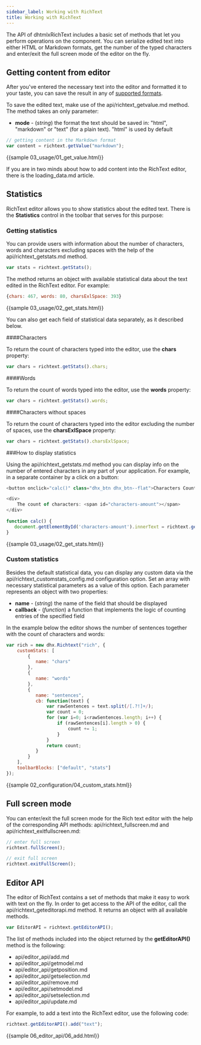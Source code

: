 ```yaml
---
sidebar_label: Working with RichText
title: Working with RichText
---
```


The API of dhtmlxRichText includes a basic set of methods that let you perform operations on the component. You can serialize edited text into either HTML or Markdown formats, get the number of the typed characters and enter/exit the full screen mode of the editor on the fly.

Getting content from editor
-------------------

After you've entered the necessary text into the editor and formatted it to your taste, you can save the result in any of [supported formats](loading_data.md#formatofcontent).

To save the edited text, make use of the api/richtext_getvalue.md method. The method takes an only parameter:

- **mode** - (*string*) the format the text should be saved in: "html", "markdown" or "text" (for a plain text). "html" is used by default

~~~js
// getting content in the Markdown format
var content = richtext.getValue("markdown");
~~~

{{sample 03_usage/01_get_value.html}}

If you are in two minds about how to add content into the RichText editor, there is the loading_data.md article.

Statistics
---------------------

RichText editor allows you to show statistics about the edited text. There is the **Statistics** control in the toolbar that serves for this purpose:

<!-- ![Statistics control](stats_control.png) -->

### Getting statistics

You can provide users with information about the number of characters, words and characters excluding spaces with the help of the api/richtext_getstats.md method. 

~~~js
var stats = richtext.getStats();
~~~

The method returns an object with available statistical data about the text edited in the RichText editor. For example:

~~~js
{chars: 467, words: 80, charsExlSpace: 393}
~~~

{{sample 03_usage/02_get_stats.html}}

You can also get each field of statistical data separately, as it described below.

####Characters

To return the count of characters typed into the editor, use the **chars** property:  

~~~js
var chars = richtext.getStats().chars;
~~~

####Words

To return the count of words typed into the editor, use the **words** property:  

~~~js
var chars = richtext.getStats().words;
~~~

####Characters without spaces

To return the count of characters typed into the editor excluding the number of spaces, use the **charsExlSpace** property:  

~~~js
var chars = richtext.getStats().charsExlSpace;
~~~

###How to display statistics

Using the api/richtext_getstats.md method you can display info on the number of entered characters in any part of your application. For example, in a separate container by a click on a button:

~~~js
<button onclick="calc()" class="dhx_btn dhx_btn--flat">Characters Count</button>

<div>
	The count of characters: <span id="characters-amount"></span>
</div>
        
function calc() {
   document.getElementById('characters-amount').innerText = richtext.getStats().chars;
}
~~~

{{sample 03_usage/02_get_stats.html}}

<h3 id="customstats">Custom statistics</h3> 

Besides the default statistical data, you can display any custom data via the api/richtext_customstats_config.md configuration option. Set an array with necessary statistical parameters as a value of this option. 
Each parameter represents an object with two properties:

- **name** - (*string*) the name of the field that should be displayed
- **callback** - (*function*) a function that implements the logic of counting entries of the specified field

In the example below the editor shows the number of sentences together with the count of characters and words: 

~~~js
var rich = new dhx.Richtext("rich", {
	customStats: [
    	{
           name: "chars"
        },
        {
           name: "words"
        },
        {
           name: "sentences",
           cb: function(text) {
               var rawSentences = text.split(/[.?!]+/);
               var count = 0;
               for (var i=0; i<rawSentences.length; i++) {
                   if (rawSentences[i].length > 0) {
                       count += 1;
                   }
               }
               return count;
           }
        }
    ],
    toolbarBlocks: ["default", "stats"]
});
~~~

<!-- ![Custom statistics](custom_stats.png) -->

{{sample 02_configuration/04_custom_stats.html}}


Full screen mode
-------------------

You can enter/exit the full screen mode for the Rich text editor with the help of the corresponding API methods: api/richtext_fullscreen.md and api/richtext_exitfullscreen.md:

~~~js
// enter full screen
richtext.fullScreen();

// exit full screen
richtext.exitFullScreen();
~~~

Editor API
-----------

The editor of RichText contains a set of methods that make it easy to work with text on the fly. In order to get access to the API of the editor, call the api/richtext_geteditorapi.md method.
It returns an object with all available methods.

~~~js
var EditorAPI = richtext.getEditorAPI();
~~~

The list of methods included into the object returned by the **getEditorAPI()** method is the following:

- api/editor_api/add.md 
- api/editor_api/getmodel.md
- api/editor_api/getposition.md
- api/editor_api/getselection.md
- api/editor_api/remove.md 
- api/editor_api/setmodel.md
- api/editor_api/setselection.md
- api/editor_api/update.md 

For example, to add a text into the RichText editor, use the following code:

~~~js
richtext.getEditorAPI().add("text");
~~~

{{sample 06_editor_api/06_add.html}}




